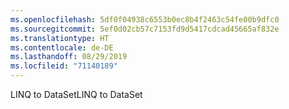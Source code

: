 ```yaml
---
ms.openlocfilehash: 5df0f04938c6553b0ec8b4f2463c54fe00b9dfc0
ms.sourcegitcommit: 5ef0d02cb57c7153fd9d5417cdcad45665af832e
ms.translationtype: HT
ms.contentlocale: de-DE
ms.lasthandoff: 08/29/2019
ms.locfileid: "71140189"
---
```

<span data-ttu-id="5dc58-101">LINQ to DataSet</span><span class="sxs-lookup"><span data-stu-id="5dc58-101">LINQ to DataSet</span></span>
